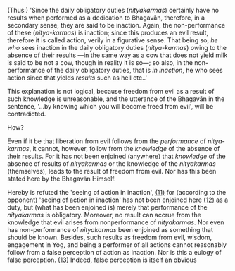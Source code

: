 (Thus:) 'Since the daily obligatory duties (*nityakarmas*) certainly have no results when performed as a dedication to Bhagavān, therefore, in a secondary sense, they are said to be inaction. Again, the non-performance of these (*nitya-karmas*) is inaction; since this produces an evil result, therefore it is called action, verily in a figurative sense. That being so, *he who* sees inaction in the daily obligatory duties (*nitya-karmas*) owing to the absence of their results —in the same way as a cow that does not yield milk is said to be not a cow, though in reality it is so—; so also, in the non-performance of the daily obligatory duties, that is *in inaction*, he who sees action since that yields *results* such as hell etc..'

This explanation is not logical, because freedom from evil as a result of such knowledge is unreasonable, and the utterance of the Bhagavān in the sentence, '...by knowing which you will become freed from evil', will be contradicted.

How?

Even if it be that liberation from evil follows from the *performance* of *nitya-karmas*, it cannot, however, follow from the *knowledge* of the absence of their results. For it has not been enjoined (anywhere) that *knowledge* of the absence of results of *nityakarmas* or the knowledge of the *nityakarmas* (themselves), leads to the result of freedom from evil. Nor has this been stated here by the Bhagavān Himself.

Hereby is refuted the 'seeing of action in inaction', [\(11\)](#page--1-0) for (according to the opponent) 'seeing of action in inaction' has not been enjoined here [\(12\)](#page--1-1) as a duty, but (what has been enjoined is) merely that performance of the *nityakarmas* is obligatory. Moreover, no result can accrue from the knowledge that evil arises from nonperformance of *nityakarmas*. Nor even has non-performance of *nityakarmas* been enjoined as something that should be known. Besides, such results as freedom from evil, wisdom, engagement in Yog, and being a performer of all actions cannot reasonably follow from a false perception of action as inaction. Nor is this a eulogy of false perception. [\(13\)](#page--1-2) Indeed, false perception is itself an obvious